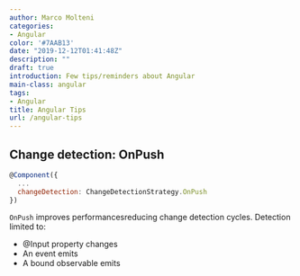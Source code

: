 ```yaml
---
author: Marco Molteni
categories:
- Angular
color: '#7AAB13'
date: "2019-12-12T01:41:48Z"
description: ""
draft: true
introduction: Few tips/reminders about Angular
main-class: angular
tags:
- Angular
title: Angular Tips
url: /angular-tips
---
```


## Change detection: OnPush

``` javascript
@Component({
  ...
  changeDetection: ChangeDetectionStrategy.OnPush
})
```

`OnPush` improves performancesreducing change detection cycles. Detection limited to:
- @Input property changes
- An event emits
- A bound observable emits